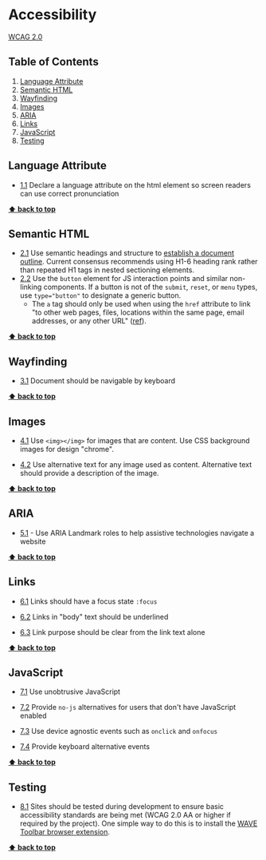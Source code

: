 # Accessibility

[WCAG 2.0](https://www.w3.org/TR/WCAG20/)

## Table of Contents
  1. [Language Attribute](#language-attribute)
  2. [Semantic HTML](#semantic-html)
  3. [Wayfinding](#wayfinding)
  4. [Images](#images)
  5. [ARIA](#aria)
  6. [Links](#links)
  7. [JavaScript](#javascript)
  8. [Testing](#testing)

## Language Attribute

  <a name="languageAttribute--definition"></a><a name="1.1"></a>
  - [1.1](#languageAttribute--definition) Declare a language attribute on the html element so screen readers can use correct pronunciation

**[⬆ back to top](#table-of-contents)**

## Semantic HTML

  <a name="semanticHtml--definition"></a><a name="2.1"></a>
  - [2.1](#semanticHtml--definition) Use semantic headings and structure to [establish a document outline](https://developer.mozilla.org/en-US/docs/Web/Guide/HTML/Using_HTML_sections_and_outlines). Current consensus recommends using H1-6 heading rank rather than repeated H1 tags in nested sectioning elements.
  <a name="semanticHtml--buttons"></a><a name="2.1"></a>
  - [2.2](#semanticHtml--buttons) Use the `button` element for JS interaction points and similar non-linking components. If a button is not of the `submit`, `reset`, or `menu` types, use `type="button"` to designate a generic button.
    - The `a` tag should only be used when using the `href` attribute to link "to other web pages, files, locations within the same page, email addresses, or any other URL" ([ref](https://developer.mozilla.org/en-US/docs/Web/HTML/Element/a)).

**[⬆ back to top](#table-of-contents)**

## Wayfinding

  <a name="wayfinding--definition"></a><a name="3.1"></a>
  - [3.1](#wayfinding--definition) Document should be navigable by keyboard

**[⬆ back to top](#table-of-contents)**

## Images

  <a name="images--html"></a><a name="4.1"></a>
  - [4.1](#images--html) Use `<img></img>` for images that are content. Use CSS background images for design "chrome".

  <a name="images--alternatives"></a><a name="4.2"></a>
  - [4.2](#images--alternatives) Use alternative text for any image used as content. Alternative text should provide a description of the image.

**[⬆ back to top](#table-of-contents)**

## ARIA

  <a name="aria--definition"></a><a name="5.1"></a>
  - [5.1](#aria--definition) - Use ARIA Landmark roles to help assistive technologies navigate a website

**[⬆ back to top](#table-of-contents)**

## Links

  <a name="links--focus-state"></a><a name="6.1"></a>
  - [6.1](#links--focus-state) Links should have a focus state `:focus`

  <a name="links--in-body"></a><a name="6.2"></a>
  - [6.2](#links--in-body) Links in "body" text should be underlined

  <a name="links--purpose"></a><a name="6.3"></a>
  - [6.3](#links--purpose) Link purpose should be clear from the link text alone

**[⬆ back to top](#table-of-contents)**

## JavaScript

  <a name="javascript--unobtrusive"></a><a name="7.1"></a>
  - [7.1](#javascript--unobtrusive) Use unobtrusive JavaScript

  <a name="javascript--alternative"></a><a name="7.2"></a>
  - [7.2](#javascript--alternative) Provide `no-js` alternatives for users that don't have JavaScript enabled

  <a name="javascript--events"></a><a name="7.3"></a>
  - [7.3](#javascript--events) Use device agnostic events such as `onclick` and `onfocus`

  <a name="javascript--keyboard-events"></a><a name="7.4"></a>
  - [7.4](#javascript--keyboard-events) Provide keyboard alternative events

**[⬆ back to top](#table-of-contents)**

## Testing

  <a name="testing"></a><a name="8.1"></a>
  - [8.1](#testing) Sites should be tested during development to ensure basic accessibility standards are being met (WCAG 2.0 AA or higher if required by the project). One simple way to do this is to install the [WAVE Toolbar browser extension](http://wave.webaim.org/extension/).

**[⬆ back to top](#table-of-contents)**
